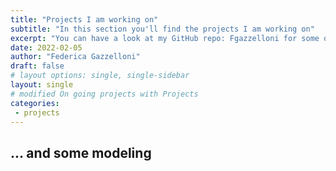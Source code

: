 ```yaml
---
title: "Projects I am working on"
subtitle: "In this section you'll find the projects I am working on"
excerpt: "You can have a look at my GitHub repo: Fgazzelloni for some of the projects."
date: 2022-02-05
author: "Federica Gazzelloni"
draft: false
# layout options: single, single-sidebar 
layout: single
# modified On going projects with Projects
categories: 
 - projects
---
```



## ... and some modeling